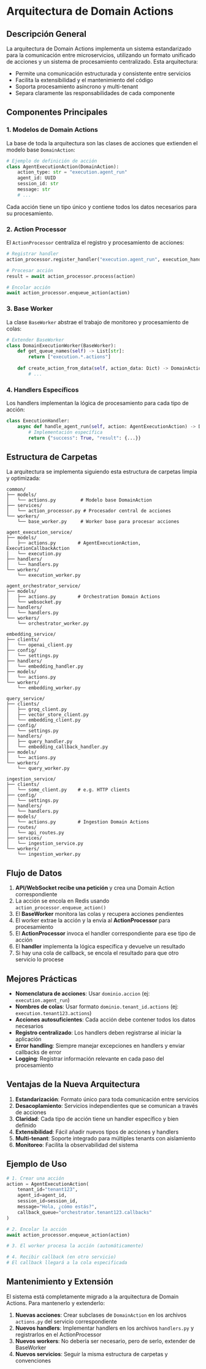 # Arquitectura de Domain Actions

## Descripción General

La arquitectura de Domain Actions implementa un sistema estandarizado para la comunicación entre microservicios, utilizando un formato unificado de acciones y un sistema de procesamiento centralizado. Esta arquitectura:

- Permite una comunicación estructurada y consistente entre servicios
- Facilita la extensibilidad y el mantenimiento del código
- Soporta procesamiento asíncrono y multi-tenant
- Separa claramente las responsabilidades de cada componente

## Componentes Principales

### 1. Modelos de Domain Actions

La base de toda la arquitectura son las clases de acciones que extienden el modelo base `DomainAction`:

```python
# Ejemplo de definición de acción
class AgentExecutionAction(DomainAction):
    action_type: str = "execution.agent_run"
    agent_id: UUID
    session_id: str
    message: str
    # ...
```

Cada acción tiene un tipo único y contiene todos los datos necesarios para su procesamiento.

### 2. Action Processor

El `ActionProcessor` centraliza el registro y procesamiento de acciones:

```python
# Registrar handler
action_processor.register_handler("execution.agent_run", execution_handler.handle_agent_run)

# Procesar acción
result = await action_processor.process(action)

# Encolar acción
await action_processor.enqueue_action(action)
```

### 3. Base Worker

La clase `BaseWorker` abstrae el trabajo de monitoreo y procesamiento de colas:

```python
# Extender BaseWorker
class DomainExecutionWorker(BaseWorker):
    def get_queue_names(self) -> List[str]:
        return ["execution.*.actions"]
        
    def create_action_from_data(self, action_data: Dict) -> DomainAction:
        # ...
```

### 4. Handlers Específicos

Los handlers implementan la lógica de procesamiento para cada tipo de acción:

```python
class ExecutionHandler:
    async def handle_agent_run(self, action: AgentExecutionAction) -> Dict[str, Any]:
        # Implementación específica
        return {"success": True, "result": {...}}
```

## Estructura de Carpetas

La arquitectura se implementa siguiendo esta estructura de carpetas limpia y optimizada:

```plaintext
common/
├── models/
│   └── actions.py         # Modelo base DomainAction
├── services/
│   └── action_processor.py # Procesador central de acciones
└── workers/
    └── base_worker.py     # Worker base para procesar acciones

agent_execution_service/
├── models/
│   ├── actions.py        # AgentExecutionAction, ExecutionCallbackAction
│   └── execution.py
├── handlers/
│   └── handlers.py
└── workers/
    └── execution_worker.py

agent_orchestrator_service/
├── models/
│   ├── actions.py        # Orchestration Domain Actions
│   └── websocket.py
├── handlers/
│   └── handlers.py
└── workers/
    └── orchestrator_worker.py

embedding_service/
├── clients/
│   └── openai_client.py
├── config/
│   └── settings.py
├── handlers/
│   └── embedding_handler.py
├── models/
│   └── actions.py
└── workers/
    └── embedding_worker.py

query_service/
├── clients/
│   ├── groq_client.py
│   ├── vector_store_client.py
│   └── embedding_client.py
├── config/
│   └── settings.py
├── handlers/
│   ├── query_handler.py
│   └── embedding_callback_handler.py
├── models/
│   └── actions.py
└── workers/
    └── query_worker.py

ingestion_service/
├── clients/
│   └── some_client.py    # e.g. HTTP clients
├── config/
│   └── settings.py
├── handlers/
│   └── handlers.py
├── models/
│   └── actions.py        # Ingestion Domain Actions
├── routes/
│   └── api_routes.py
├── services/
│   └── ingestion_service.py
└── workers/
    └── ingestion_worker.py
```

## Flujo de Datos

1. **API/WebSocket recibe una petición** y crea una Domain Action correspondiente
2. La acción se encola en Redis usando `action_processor.enqueue_action()`
3. El **BaseWorker** monitora las colas y recupera acciones pendientes
4. El worker extrae la acción y la envía al **ActionProcessor** para procesamiento
5. El **ActionProcessor** invoca el handler correspondiente para ese tipo de acción
6. El **handler** implementa la lógica específica y devuelve un resultado
7. Si hay una cola de callback, se encola el resultado para que otro servicio lo procese

## Mejores Prácticas

- **Nomenclatura de acciones**: Usar `dominio.accion` (ej: `execution.agent_run`)
- **Nombres de colas**: Usar formato `dominio.tenant_id.actions` (ej: `execution.tenant123.actions`)
- **Acciones autosuficientes**: Cada acción debe contener todos los datos necesarios
- **Registro centralizado**: Los handlers deben registrarse al iniciar la aplicación
- **Error handling**: Siempre manejar excepciones en handlers y enviar callbacks de error
- **Logging**: Registrar información relevante en cada paso del procesamiento

## Ventajas de la Nueva Arquitectura

1. **Estandarización**: Formato único para toda comunicación entre servicios
2. **Desacoplamiento**: Servicios independientes que se comunican a través de acciones
3. **Claridad**: Cada tipo de acción tiene un handler específico y bien definido
4. **Extensibilidad**: Fácil añadir nuevos tipos de acciones y handlers
5. **Multi-tenant**: Soporte integrado para múltiples tenants con aislamiento
6. **Monitoreo**: Facilita la observabilidad del sistema

## Ejemplo de Uso

```python
# 1. Crear una acción
action = AgentExecutionAction(
    tenant_id="tenant123",
    agent_id=agent_id,
    session_id=session_id,
    message="Hola, ¿cómo estás?",
    callback_queue="orchestrator.tenant123.callbacks"
)

# 2. Encolar la acción
await action_processor.enqueue_action(action)

# 3. El worker procesa la acción (automáticamente)

# 4. Recibir callback (en otro servicio)
# El callback llegará a la cola especificada
```

## Mantenimiento y Extensión

El sistema está completamente migrado a la arquitectura de Domain Actions. Para mantenerlo y extenderlo:

1. **Nuevas acciones**: Crear subclases de `DomainAction` en los archivos `actions.py` del servicio correspondiente
2. **Nuevos handlers**: Implementar handlers en los archivos `handlers.py` y registrarlos en el ActionProcessor
3. **Nuevos workers**: No debería ser necesario, pero de serlo, extender de BaseWorker
4. **Nuevos servicios**: Seguir la misma estructura de carpetas y convenciones
